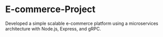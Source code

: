 # E-commerce-Project
Developed a simple scalable e-commerce platform using a microservices architecture with Node.js, Express, and gRPC.

